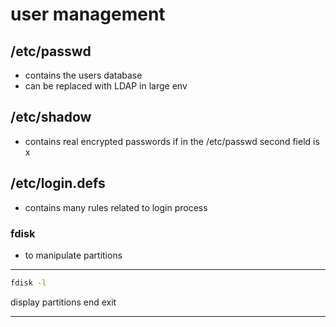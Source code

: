 # user management

## /etc/passwd
+ contains the users database
+ can be replaced with LDAP in large env

## /etc/shadow
+ contains real encrypted passwords if in the /etc/passwd second field is x

## /etc/login.defs
+ contains many rules related to login process


### fdisk
+ to manipulate partitions
___
```sh
fdisk -l 
```
display partitions end exit
___

